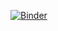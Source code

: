 [![Binder](https://mybinder.org/badge_logo.svg)](https://mybinder.org/v2/gh/BEETLEJUICE45/PROGRAMMER-EN-SVT/HEAD)

